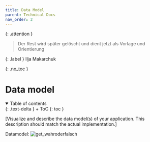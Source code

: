 ```yaml
---
title: Data Model
parent: Technical Docs
nav_order: 2
---
```


{: .attention }
> Der Rest wird später gelöscht und dient jetzt als Vorlage und Orientierung

{: .label }
Ilja Makarchuk

{: .no_toc }
# Data model

<details open markdown="block">
{: .text-delta }
<summary>Table of contents</summary>
+ ToC
{: toc }
</details>

[Visualize and describe the data model(s) of your application. This description should match the actual implementation.]


Datamodel:
![get_wahroderfalsch](assets/images/Knowhub.png)